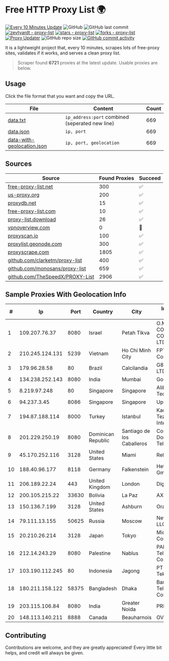 
# Free HTTP Proxy List 🌍

[![Every 10 Minutes Update](https://github.com/mertguvencli/http-proxy-list/actions/workflows/main.yml/badge.svg?branch=main)](https://github.com/mertguvencli/http-proxy-list/actions/workflows/main.yml)
![GitHub](https://img.shields.io/github/license/mertguvencli/http-proxy-list)
![GitHub last commit](https://img.shields.io/github/last-commit/mertguvencli/http-proxy-list)
[![zevtyardt - proxy-list](https://img.shields.io/static/v1?label=zevtyardt&message=proxy-list&color=blue&logo=github)](https://github.com/zevtyardt/proxy-list "Go to GitHub repo")
[![stars - proxy-list](https://img.shields.io/github/stars/zevtyardt/proxy-list?style=social)](https://github.com/zevtyardt/proxy-list)
[![forks - proxy-list](https://img.shields.io/github/forks/zevtyardt/proxy-list?style=social)](https://github.com/zevtyardt/proxy-list)
[![Proxy Updater](https://github.com/zevtyardt/proxy-list/workflows/Proxy%20Updater/badge.svg)](https://github.com/zevtyardt/proxy-list/actions?query=workflow:"Proxy+Updater")
![GitHub repo size](https://img.shields.io/github/repo-size/zevtyardt/proxy-list)
[![GitHub commit activity](https://img.shields.io/github/commit-activity/m/zevtyardt/proxy-list?logo=commits)](https://github.com/zevtyardt/proxy-list/commits/main)

It is a lightweight project that, every 10 minutes, scrapes lots of free-proxy sites, validates if it works, and serves a clean proxy list.

> Scraper found **6721** proxies at the latest update. Usable proxies are below.

## Usage

Click the file format that you want and copy the URL.

|File|Content|Count|
|----|-------|-----|
|[data.txt](https://raw.githubusercontent.com/mertguvencli/http-proxy-list/main/proxy-list/data.txt)|`ip_address:port` combined (seperated new line)|669|
|[data.json](https://raw.githubusercontent.com/mertguvencli/http-proxy-list/main/proxy-list/data.json)|`ip, port`|669|
|[data-with-geolocation.json](https://raw.githubusercontent.com/mertguvencli/http-proxy-list/main/proxy-list/data-with-geolocation.json)|`ip, port, geolocation`|669|

## Sources

|Source|Found Proxies|Succeed|
|------|-------------|-------|
|[free-proxy-list.net](https://free-proxy-list.net)|300|✅|
|[us-proxy.org](https://www.us-proxy.org)|200|✅|
|[proxydb.net](http://proxydb.net)|15|✅|
|[free-proxy-list.com](https://free-proxy-list.com/?page=&port=&type%5B%5D=http&type%5B%5D=https&up_time=0&search=Search)|10|✅|
|[proxy-list.download](https://www.proxy-list.download/HTTP)|26|✅|
|[vpnoverview.com](https://vpnoverview.com/privacy/anonymous-browsing/free-proxy-servers)|0|🚫|
|[proxyscan.io](https://www.proxyscan.io)|100|✅|
|[proxylist.geonode.com](https://proxylist.geonode.com/api/proxy-list?limit=300&page=1&sort_by=lastChecked&sort_type=desc&protocols=http,https)|300|✅|
|[proxyscrape.com](https://api.proxyscrape.com/v2/?request=displayproxies&protocol=http&timeout=10000&country=all&ssl=all&anonymity=all)|1805|✅|
|[github.com/clarketm/proxy-list](https://raw.githubusercontent.com/clarketm/proxy-list/master/proxy-list-raw.txt)|400|✅|
|[github.com/monosans/proxy-list](https://raw.githubusercontent.com/monosans/proxy-list/main/proxies/http.txt)|659|✅|
|[github.com/TheSpeedX/PROXY-List](https://raw.githubusercontent.com/TheSpeedX/PROXY-List/master/http.txt)|2906|✅|


## Sample Proxies With Geolocation Info

|#|Ip|Port|Country|City|Internet Service Provider|
|-|--|----|-------|----|-------------------------|
|1|109.207.76.37|8080|Israel|Petah Tikva|O.M.C. COMPUTERS & COMMUNICATIONS LTD|
|2|210.245.124.131|5239|Vietnam|Ho Chi Minh City|FPT Telecom Company|
|3|179.96.28.58|80|Brazil|Calcilandia|G8 NETWORKS LTDA|
|4|134.238.252.143|8080|India|Mumbai|Google LLC|
|5|8.219.97.248|80|Singapore|Singapore|Alibaba (US) Technology Co., Ltd.|
|6|94.237.3.45|8086|Singapore|Singapore|UpCloud Ltd|
|7|194.87.188.114|8000|Turkey|Istanbul|Kadir Huseyin Tezcan Nosspeed Internet Teknolojileri|
|8|201.229.250.19|8080|Dominican Republic|Santiago de los Caballeros|Compañía Dominicana de Teléfonos S. A.|
|9|45.170.252.116|3128|United States|Miami|ReliableSite.Net LLC|
|10|188.40.96.177|8118|Germany|Falkenstein|Hetzner Online GmbH|
|11|206.189.22.24|443|United Kingdom|London|DigitalOcean, LLC|
|12|200.105.215.22|33630|Bolivia|La Paz|AXS Bolivia S. A.|
|13|150.136.7.199|3128|United States|Ashburn|Oracle Corporation|
|14|79.111.13.155|50625|Russia|Moscow|Net By Net Holding LLC|
|15|20.210.26.214|3128|Japan|Tokyo|Microsoft Corporation|
|16|212.14.243.29|8080|Palestine|Nablus|PALTEL (Palestine Telecommunications Co.).|
|17|103.190.112.245|80|Indonesia|Jagong|PT Linkbit Inovasi Teknologi|
|18|180.211.158.122|58375|Bangladesh|Dhaka|Bangladesh Telecommunications Company Ltd.|
|19|203.115.106.84|8080|India|Greater Noida|PRIMENET|
|20|148.113.140.211|8888|Canada|Beauharnois|OVH SAS|



## Contributing

Contributions are welcome, and they are greatly appreciated! Every
little bit helps, and credit will always be given.

